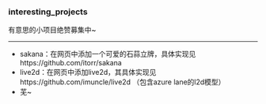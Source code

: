 ### interesting_projects
有意思的小项目绝赞募集中~

----------------------------------------------
* sakana：在网页中添加一个可爱的石蒜立牌，具体实现见https://github.com/itorr/sakana
* live2d：在网页中添加live2d，其具体实现见https://github.com/imuncle/live2d （包含azure lane的l2d模型）
* 芜~
